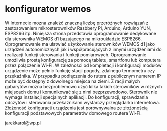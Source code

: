 # konfigurator wemos

W Internecie można znaleźć znaczną liczbę przeróżnych rozwiązań z zastosowaniem mikrosterowników Rasbbery Pi, Arduino, Arduino YUN, ESP8266 itp. Niniejsza strona przedstawia oprogramowanie dedykowane dla sterownika WEMOS d1 bazującego na mikroukładzie ESP8266. Oprogramowanie ma ułatwiać użytkowanie sterowników WEMOS d1 jako urządzeń autonomicznych jak i współpracujących z innymi urządzeniami do realizacji funkcji sterowania i funkcji pomiarowych.
Oprogramowanie umożliwia prostą konfigurację za pomocą tabletu, smartfonu lub komputera przez połączenie Wi-Fi. W zależności od kompletacji i konfiguracji modułów urządzenie może pełnić funkcję stacji pogody, zdalnego termometru czy przekaźnika. W przypadku podłączenia do rutera z publicznym numerem IP może być dostępny z dowolnego miejsca na ziemi. Z racji małych gabarytów można bezproblemowo użyć kilka takich sterowników w różnych miejscach domu i komunikować się z nimi bezprzewodowo. Sterownik nie wymaga instalacji specjalnych aplikacji. Do konfiguracji, sprawdzania odczytów i sterowania przekaźnikami wystarczy przeglądarka internetowa. Złożoność konfiguracji urządzenia jest porównywalna ze złożonością konfiguracji podstawowych parametrów domowego routera Wi-Fi.

jarekkarol@wp.pl
